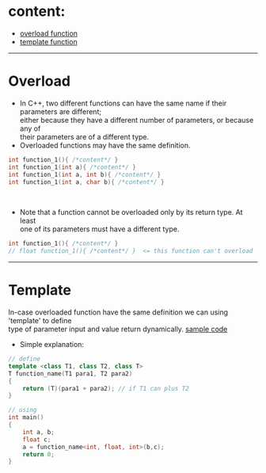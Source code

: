 # content:
- [overload function](#overload)
- [template function](#template)
<hr>

# Overload
- In C++, two different functions can have the same name if their parameters are different;  
either because they have a different number of parameters, or because any of  
their parameters are of a different type.  
- Overloaded functions may have the same definition.  
```Cpp
int function_1(){ /*content*/ }
int function_1(int a){ /*content*/ }
int function_1(int a, int b){ /*content*/ }
int function_1(int a, char b){ /*content*/ }

```
<br>

- Note that a function cannot be overloaded only by its return type. At least  
one of its parameters must have a different type.  
```Cpp
int function_1(){ /*content*/ }
// float function_1(){ /*content*/ }  <= this function can't overload
```
<hr>

# Template
In-case overloaded function have the same definition we can using 'template' to define  
type of parameter input and value return dynamically. [sample code](_004_template.cpp)  
- Simple explanation:  
```Cpp
// define
template <class T1, class T2, class T>
T function_name(T1 para1, T2 para2)
{
    return (T)(para1 + para2); // if T1 can plus T2
}

// using
int main()
{
    int a, b;
    float c;
    a = function_name<int, float, int>(b,c);
    return 0;
}
```
